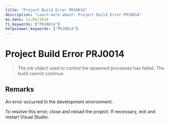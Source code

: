 ```yaml
---
title: "Project Build Error PRJ0014"
description: "Learn more about: Project Build Error PRJ0014"
ms.date: 11/04/2016
f1_keywords: ["PRJ0014"]
helpviewer_keywords: ["PRJ0014"]
---
```

# Project Build Error PRJ0014

> The job object used to control the spawned processes has failed.  The build cannot continue.

## Remarks

An error occurred in the development environment.

To resolve this error, close and reload the project. If necessary, exit and restart Visual Studio.
